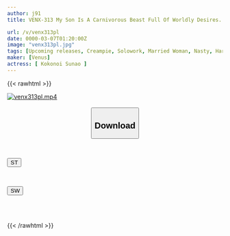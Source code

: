 ```yaml
---
author: j91
title: VENX-313 My Son Is A Carnivorous Beast Full Of Worldly Desires. A Mother Who Becomes A Complete Female Through Choking, Deep Throating, And A Fixed Vibrator. Kui Sunao

url: /v/venx313pl
date: 0000-03-07T01:20:00Z
image: "venx313pl.jpg"
tags: [Upcoming releases, Creampie, Solowork, Married Woman, Nasty, Hardcore, Incest, Mature Woman	]
maker: [Venus]
actress: [ Kokonoi Sunao ]
---
```



{{< rawhtml >}}

<div class="video" data-videoid="pending_link.html">
    <a href="javascript:;">
        <img src="/v/venx313pl/venx313pl.jpg" width="WIDTH" height="HEIGHT" alt="venx313pl.mp4" loading="lazy">
    </a>
</div>

<script type="text/javascript" src="https://j91.asia/asset/on-demand-pend.js"></script>

<br>
  <link rel="stylesheet" href="https://j91.asia/asset/bs5.css">
  
  <center>
  <button class="btn btn-primary" type="button" data-bs-toggle="collapse" data-bs-target=".multi-collapse" aria-expanded="false" aria-controls="multiCollapseExample1 multiCollapseExample2"><h2>Download</h2></button></center>
</p>
<div class="row">
  <div class="col">
    <div class="collapse multi-collapse" id="multiCollapseExample1">
      <div class="card card-body">
	      	      <br>
<div class="buttons">  
<p><a href="https://j91.asia/pending_link.html" target="_blank"><button class="btn-hover color-3"><i class="fa fa-download"></i> ST</button></a></p></div>
    </div>
  </div>
</div>
  <div class="col">
    <div class="collapse multi-collapse" id="multiCollapseExample2">
      <div class="card card-body">
	      <br>
<div class="buttons">
<p><a href="https://j91.asia/pending_link.html" target="_blank"><button class="btn-hover color-2"><i class="fa fa-download"></i> SW</button></a></p></div>
<br><br>
      </div>
    </div>
  </div>
</div>

{{< /rawhtml >}}